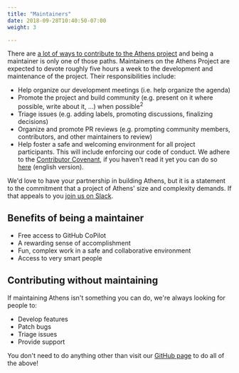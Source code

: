 ```yaml
---
title: "Maintainers"
date: 2018-09-28T10:40:50-07:00
weight: 3

---
```


There are [a lot of ways to contribute to the Athens project](./participating) and being a maintainer is only one of those paths. Maintainers on the Athens Project are expected to
devote roughly five hours a week to the development and maintenance of the project. Their responsibilities include:

- Help organize our development meetings (i.e. help organize the agenda)
- Promote the project and build community (e.g. present on it where possible,
write about it, ...) when possible<sup>2</sup>
- Triage issues (e.g. adding labels, promoting discussions, finalizing
decisions)
- Organize and promote PR reviews (e.g. prompting community members,
contributors, and other maintainers to review)
- Help foster a safe and welcoming environment for all project participants.
This will include enforcing our code of conduct. We adhere to the [Contributor
Covenant](https://www.contributor-covenant.org), if you haven't read it yet you can do so [here](https://www.contributor-covenant.org/version/1/4/code-of-conduct) (english version).

We'd love to have your partnership in building Athens, but it is a statement to the commitment that a project of Athens' size and
complexity demands. If that appeals to you [join us on Slack](https://gophers.slack.com/archives/C9LRAQN8N).

## Benefits of being a maintainer

- Free access to GitHub CoPilot
- A rewarding sense of accomplishment
- Fun, complex work in a safe and collaborative environment
- Access to very smart people



## Contributing without maintaining

If maintaining Athens isn't something you can do, we're always looking for people to:
- Develop features
- Patch bugs
- Triage issues
- Provide support

You don't need to do anything other than visit our [GitHub page](https://github.com/leimeng-go/athens) to do all of the above!